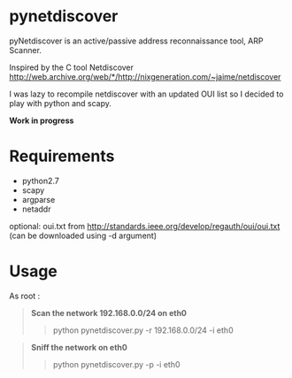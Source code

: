 pynetdiscover
=============

pyNetdiscover is an active/passive address reconnaissance tool, ARP Scanner.

Inspired by the C tool Netdiscover http://web.archive.org/web/*/http://nixgeneration.com/~jaime/netdiscover

I was lazy to recompile netdiscover with an updated OUI list so I decided to
play with python and scapy.

**Work in progress**

Requirements
============
- python2.7
- scapy
- argparse
- netaddr

optional: oui.txt from http://standards.ieee.org/develop/regauth/oui/oui.txt
(can be downloaded using -d argument)

Usage
=====

As root :

> **Scan the network 192.168.0.0/24 on eth0**
>> python pynetdiscover.py -r 192.168.0.0/24 -i eth0

> **Sniff the network on eth0**
>> python pynetdiscover.py -p -i eth0

